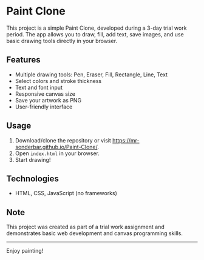# Paint Clone

This project is a simple Paint Clone, developed during a 3-day trial work period. The app allows you to draw, fill, add text, save images, and use basic drawing tools directly in your browser.

## Features

- Multiple drawing tools: Pen, Eraser, Fill, Rectangle, Line, Text
- Select colors and stroke thickness
- Text and font input
- Responsive canvas size
- Save your artwork as PNG
- User-friendly interface

## Usage

1. Download/clone the repository or visit https://mr-sonderbar.github.io/Paint-Clone/.
2. Open `index.html` in your browser.
3. Start drawing!

## Technologies

- HTML, CSS, JavaScript (no frameworks)

## Note

This project was created as part of a trial work assignment and demonstrates basic web development and canvas programming skills.

---

Enjoy painting!
